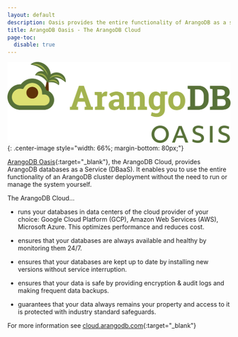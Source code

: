```yaml
---
layout: default
description: Oasis provides the entire functionality of ArangoDB as a service, without the need to run or manage databases yourself.
title: ArangoDB Oasis - The ArangoDB Cloud
page-toc:
  disable: true
---
```

![ArangoDB Oasis Logo](../images/arangodb-oasis-logo-right.svg){: .center-image style="width: 66%; margin-bottom: 80px;"}

[ArangoDB Oasis](https://cloud.arangodb.com/home?utm_source=docs&utm_medium=cluster_pages&utm_campaign=docs_traffic){:target="_blank"},
the ArangoDB Cloud, provides ArangoDB databases as a Service (DBaaS).
It enables you to use the entire functionality of an ArangoDB cluster
deployment without the need to run or manage the system yourself.

The ArangoDB Cloud...

- runs your databases in data centers of the cloud provider
  of your choice: Google Cloud Platform (GCP), Amazon Web Services (AWS),
  Microsoft Azure. This optimizes performance and reduces cost.

- ensures that your databases are always available and
  healthy by monitoring them 24/7.

- ensures that your databases are kept up to date by
  installing new versions without service interruption.

- ensures that your data is safe by providing encryption &
  audit logs and making frequent data backups.

- guarantees that your data always remains your property and
  access to it is protected with industry standard safeguards.

For more information see
[cloud.arangodb.com](https://cloud.arangodb.com/home?utm_source=docs&utm_medium=cluster_pages&utm_campaign=docs_traffic){:target="_blank"}
